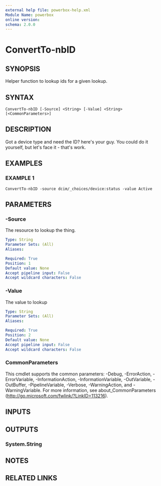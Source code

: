 ```yaml
---
external help file: powerbox-help.xml
Module Name: powerbox
online version:
schema: 2.0.0
---
```


# ConvertTo-nbID

## SYNOPSIS
Helper function to lookup ids for a given lookup.

## SYNTAX

```
ConvertTo-nbID [-Source] <String> [-Value] <String> [<CommonParameters>]
```

## DESCRIPTION
Got a device type and need the ID?
here's your guy.
You could do it yourself, but let's face it - that's work.

## EXAMPLES

### EXAMPLE 1
```
ConvertTo-nbID -source dcim/_choices/device:status -value Active
```

## PARAMETERS

### -Source
The resource to lookup the thing.

```yaml
Type: String
Parameter Sets: (All)
Aliases:

Required: True
Position: 1
Default value: None
Accept pipeline input: False
Accept wildcard characters: False
```

### -Value
The value to lookup

```yaml
Type: String
Parameter Sets: (All)
Aliases:

Required: True
Position: 2
Default value: None
Accept pipeline input: False
Accept wildcard characters: False
```

### CommonParameters
This cmdlet supports the common parameters: -Debug, -ErrorAction, -ErrorVariable, -InformationAction, -InformationVariable, -OutVariable, -OutBuffer, -PipelineVariable, -Verbose, -WarningAction, and -WarningVariable.
For more information, see about_CommonParameters (http://go.microsoft.com/fwlink/?LinkID=113216).

## INPUTS

## OUTPUTS

### System.String

## NOTES

## RELATED LINKS
